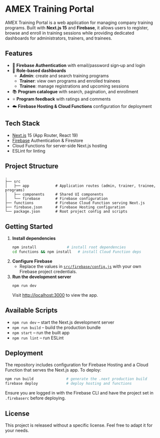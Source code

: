 # AMEX Training Portal

AMEX Training Portal is a web application for managing company training programs. Built with **Next.js 15** and **Firebase**, it allows users to register, browse and enroll in training sessions while providing dedicated dashboards for administrators, trainers, and trainees.

## Features

- 🔐 **Firebase Authentication** with email/password sign‑up and login
- 👥 **Role‑based dashboards**
  - **Admin**: create and search training programs
  - **Trainer**: view own programs and enrolled trainees
  - **Trainee**: manage registrations and upcoming sessions
- 📚 **Program catalogue** with search, pagination, and enrollment
- ⭐ **Program feedback** with ratings and comments
- ☁️ **Firebase Hosting & Cloud Functions** configuration for deployment

## Tech Stack

- [Next.js](https://nextjs.org/) 15 (App Router, React 19)
- [Firebase](https://firebase.google.com/) Authentication & Firestore
- Cloud Functions for server‑side Next.js hosting
- ESLint for linting

## Project Structure

```
.
├── src
│   ├── app            # Application routes (admin, trainer, trainee, programs)
│   ├── components     # Shared UI components
│   └── firebase       # Firebase configuration
├── functions          # Firebase Cloud Function serving Next.js
├── firebase.json      # Firebase Hosting configuration
└── package.json       # Root project config and scripts
```

## Getting Started

1. **Install dependencies**
   ```bash
   npm install              # install root dependencies
   cd functions && npm install   # install Cloud Function deps
   ```
2. **Configure Firebase**
   - Replace the values in [`src/firebase/config.js`](src/firebase/config.js) with your own Firebase project credentials.
3. **Run the development server**
   ```bash
   npm run dev
   ```
   Visit <http://localhost:3000> to view the app.

## Available Scripts

- `npm run dev` – start the Next.js development server
- `npm run build` – build the production bundle
- `npm start` – run the built app
- `npm run lint` – run ESLint

## Deployment

The repository includes configuration for Firebase Hosting and a Cloud Function that serves the Next.js app. To deploy:

```bash
npm run build               # generate the .next production build
firebase deploy             # deploy hosting and functions
```

Ensure you are logged in with the Firebase CLI and have the project set in `.firebaserc` before deploying.

## License

This project is released without a specific license. Feel free to adapt it for your needs.
